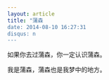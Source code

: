 ```yaml
---
layout: article
title: "蒲森
date: 2014-08-10 16:27:31
disqus: n
---
```


如果你去过蒲森，你一定认识蒲森。

我是蒲森，蒲森也是我梦中的地方。
